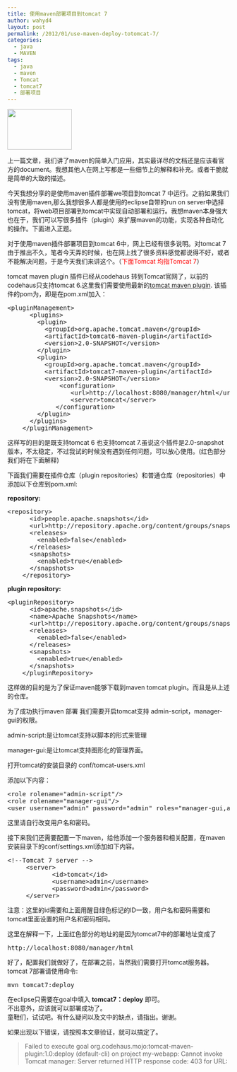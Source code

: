 ```yaml
---
title: 使用maven部署项目到tomcat 7
author: wahyd4
layout: post
permalink: /2012/01/use-maven-deploy-totomcat-7/
categories:
  - java
  - MAVEN
tags:
  - java
  - maven
  - Tomcat
  - tomcat7
  - 部署项目
---
```

[<img class="size-full wp-image-1982 aligncenter" title="tomcat" alt="" src="/images/2012/01/tomcat.gif" width="146" height="92" />][1]

上一篇文章，我们讲了maven的简单入门应用，其实最详尽的文档还是应该看官方的document。我想其他人在网上写都是一些细节上的解释和补充。或者干脆就是简单的大致的描述。

今天我想分享的是使用maven插件部署we项目到tomcat 7 中运行。之前如果我们没有使用maven,那么我想很多人都是使用的eclipse自带的run on server中选择tomcat，将web项目部署到tomcat中实现自动部署和运行。我想maven本身强大也在于，我们可以写很多插件（plugin）来扩展maven的功能，实现各种自动化的操作。下面进入正题。

对于使用maven插件部署项目到tomcat 6中，网上已经有很多说明。对tomcat 7由于推出不久，笔者今天弄的时候，也在网上找了很多资料感觉都说得不好，或者不能解决问题，于是今天我们来讲这个。（<span style="color: #ff0000;">下面Tomcat 均指Tomcat 7</span>）

tomcat maven plugin 插件已经从codehaus 转到Tomcat官网了，以前的codehaus只支持tomcat 6.这里我们需要使用最新的<a href="http://tomcat.apache.org/maven-plugin.html" target="_blank">tomcat maven plugin</a>. 该插件的pom为，即是在pom.xml加入：

<pre class="brush: xml; highlight: [12,13,14,15]; title: ; notranslate" title="">&lt;pluginManagement&gt;
      &lt;plugins&gt;
        &lt;plugin&gt;
          &lt;groupId&gt;org.apache.tomcat.maven&lt;/groupId&gt;
          &lt;artifactId&gt;tomcat6-maven-plugin&lt;/artifactId&gt;
          &lt;version&gt;2.0-SNAPSHOT&lt;/version&gt;
        &lt;/plugin&gt;
        &lt;plugin&gt;
          &lt;groupId&gt;org.apache.tomcat.maven&lt;/groupId&gt;
          &lt;artifactId&gt;tomcat7-maven-plugin&lt;/artifactId&gt;
          &lt;version&gt;2.0-SNAPSHOT&lt;/version&gt;
              &lt;configuration&gt;
                 &lt;url&gt;http://localhost:8080/manager/html&lt;/url&gt;
                 &lt;server&gt;tomcat&lt;/server&gt;
             &lt;/configuration&gt;
        &lt;/plugin&gt;
      &lt;/plugins&gt;
    &lt;/pluginManagement&gt;
</pre>

这样写的目的是既支持tomcat 6 也支持tomcat 7.虽说这个插件是2.0-snapshot版本，不太稳定，不过我试的时候没有遇到任何问题，可以放心使用。(红色部分我们将在下面解释)

下面我们需要在插件仓库（plugin repositories）和普通仓库（repositories）中添加以下仓库到pom.xml:

**repository:**

<pre class="brush: xml; title: ; notranslate" title="">&lt;repository&gt;
      &lt;id&gt;people.apache.snapshots&lt;/id&gt;
      &lt;url&gt;http://repository.apache.org/content/groups/snapshots-group/&lt;/url&gt;
      &lt;releases&gt;
        &lt;enabled&gt;false&lt;/enabled&gt;
      &lt;/releases&gt;
      &lt;snapshots&gt;
        &lt;enabled&gt;true&lt;/enabled&gt;
      &lt;/snapshots&gt;
    &lt;/repository&gt;
</pre>

**plugin repository:**

<pre class="brush: xml; title: ; notranslate" title="">&lt;pluginRepository&gt;
      &lt;id&gt;apache.snapshots&lt;/id&gt;
      &lt;name&gt;Apache Snapshots&lt;/name&gt;
      &lt;url&gt;http://repository.apache.org/content/groups/snapshots-group/&lt;/url&gt;
      &lt;releases&gt;
        &lt;enabled&gt;false&lt;/enabled&gt;
      &lt;/releases&gt;
      &lt;snapshots&gt;
        &lt;enabled&gt;true&lt;/enabled&gt;
      &lt;/snapshots&gt;
    &lt;/pluginRepository&gt;
</pre>

这样做的目的是为了保证maven能够下载到maven tomcat plugin。而且是从上述的仓库。

为了成功执行maven 部署 我们需要开启tomcat支持 admin-script，manager-gui的权限。

admin-script:是让tomcat支持以脚本的形式来管理

manager-gui:是让tomcat支持图形化的管理界面。

打开tomcat的安装目录的 conf/tomcat-users.xml

添加以下内容：

<pre class="brush: xml; title: ; notranslate" title="">&lt;role rolename="admin-script"/&gt;
&lt;role rolename="manager-gui"/&gt;
&lt;user username="admin" password="admin" roles="manager-gui,admin-script"/&gt;
</pre>

这里请自行改变用户名和密码。

接下来我们还需要配置一下maven，给他添加一个服务器和相关配置，在maven安装目录下的conf/settings.xml添加如下内容。

<pre class="brush: xml; title: ; notranslate" title="">&lt;!--Tomcat 7 server --&gt;
	 &lt;server&gt;
            &lt;id&gt;tomcat&lt;/id&gt;
            &lt;username&gt;admin&lt;/username&gt;
            &lt;password&gt;admin&lt;/password&gt;
     &lt;/server&gt;
</pre>

注意：这里的id需要和上面用醒目绿色标记的ID一致，用户名和密码需要和tomcat里面设置的用户名和密码相同。

这里在解释一下，上面红色部分的地址的是因为tomcat7中的部署地址变成了

<pre class="brush: plain; title: ; notranslate" title="">http://localhost:8080/manager/html</pre>

好了，配置我们就做好了，在部署之前，当然我们需要打开tomcat服务器。tomcat 7部署请使用命令:

<pre class="brush: xml; title: ; notranslate" title="">mvn tomcat7:deploy
</pre>

在eclipse只需要在goal中填入 **tomcat7：deploy** 即可。  
不出意外，应该就可以部署成功了。  
童鞋们，试试吧。有什么疑问以及文中的缺点，请指出。谢谢。

如果出现以下错误，请按照本文章验证，就可以搞定了。

> Failed to execute goal org.codehaus.mojo:tomcat-maven-plugin:1.0:deploy (default-cli) on project my-webapp: Cannot invoke Tomcat manager: Server returned HTTP response code: 403 for URL:

 [1]: /images/2012/01/tomcat.gif